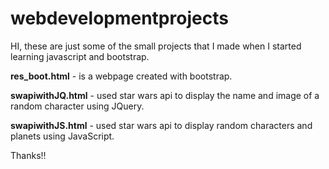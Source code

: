 # webdevelopmentprojects

HI, these are just some of the small projects that I made when I started learning javascript and bootstrap.

**res_boot.html** - is a webpage created with bootstrap.

**swapiwithJQ.html** -  used star wars api to display the name and image of a random character using JQuery.

**swapiwithJS.html** -  used star wars api to display random characters and planets using JavaScript.



Thanks!!
